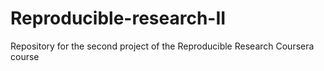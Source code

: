 # Reproducible-research-II
Repository for the second project of the Reproducible Research Coursera course
